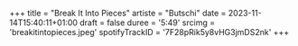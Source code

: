 +++
title = "Break It Into Pieces"
artiste = "Butschi"
date = 2023-11-14T15:40:11+01:00
draft = false
duree = '5:49'
srcimg = 'breakitintopieces.jpeg'
spotifyTrackID = '7F28pRik5y8vHG3jmDS2nk'
+++


